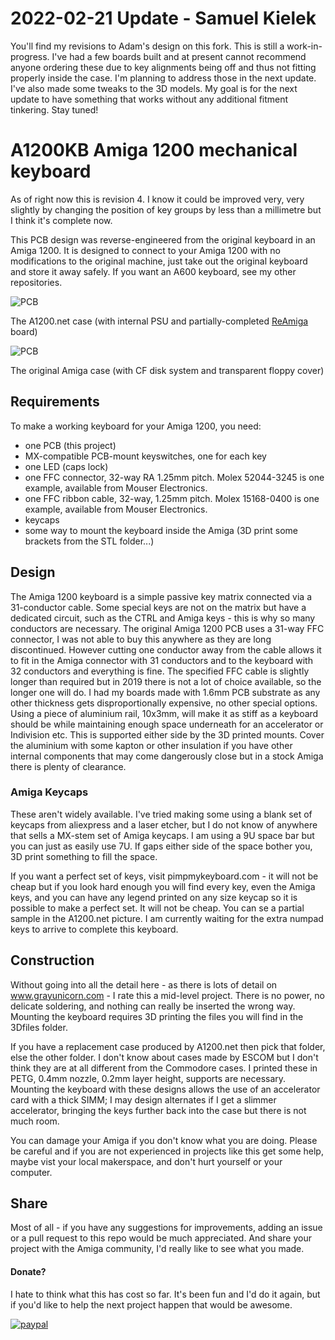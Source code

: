 # 2022-02-21 Update - Samuel Kielek
You'll find my revisions to Adam's design on this fork. This is still a work-in-progress. I've had a few boards built and at present cannot recommend anyone ordering these due to key alignments being off and thus not fitting properly inside the case. I'm planning to address those in the next update. I've also made some tweaks to the 3D models. My goal is for the next update to have something that works without any additional fitment tinkering. Stay tuned! 

# A1200KB Amiga 1200 mechanical keyboard

As of right now this is revision 4. I know it could be improved very, very slightly by changing the position of key groups by less than a millimetre but I think it's complete now. 

This PCB design was reverse-engineered from the original keyboard in an Amiga 1200. It is designed to connect to your Amiga 1200 with no modifications to the original machine, just take out the original keyboard and store it away safely. If you want an A600 keyboard, see my other repositories.

![PCB](images/A1200net.JPEG)

The A1200.net case (with internal PSU and partially-completed [ReAmiga](http://www.reamiga.info/) board)

![PCB](images/Original.JPEG)

The original Amiga case (with CF disk system and transparent floppy cover)

## Requirements
To make a working keyboard for your Amiga 1200, you need:

- one PCB (this project)
- MX-compatible PCB-mount keyswitches, one for each key
- one LED (caps lock)
- one FFC connector, 32-way RA 1.25mm pitch. Molex 52044-3245 is one example, available from Mouser Electronics.
- one FFC ribbon cable, 32-way, 1.25mm pitch. Molex 15168-0400 is one example, available from Mouser Electronics.
- keycaps
- some way to mount the keyboard inside the Amiga (3D print some brackets from the STL folder...)
 
## Design
The Amiga 1200 keyboard is a simple passive key matrix connected via a 31-conductor cable. Some special keys are not on the matrix but have a dedicated circuit, such as the CTRL and Amiga keys - this is why so many conductors are necessary. The original Amiga 1200 PCB uses a 31-way FFC connector, I was not able to buy this anywhere as they are long discontinued. However cutting one conductor away from the cable allows it to fit in the Amiga connector with 31 conductors and to the keyboard with 32 conductors and everything is fine. The specified FFC cable is slightly longer than required but in 2019 there is not  a lot of choice available, so the longer one will do. 
I had my boards made with 1.6mm PCB substrate as any other thickness gets disproportionally expensive, no other special options. Using a piece of aluminium rail, 10x3mm, will make it as stiff as a keyboard should be while maintaining enough space underneath for an accelerator or Indivision etc. This is supported either side by the 3D printed mounts. Cover the aluminium with some kapton or other insulation if you have other internal components that may come dangerously close but in a stock Amiga there is plenty of clearance.

### Amiga Keycaps
These aren't widely available. I've tried making some using a blank set of keycaps from aliexpress and a laser etcher, but I do not know of anywhere that sells a MX-stem set of Amiga keycaps. I am using a 9U space bar but you can just as easily use 7U. If gaps either side of the space bother you, 3D print something to fill the space.

If you want a perfect set of keys, visit pimpmykeyboard.com - it will not be cheap but if you look hard enough you will find every key, even the Amiga keys, and you can have any legend printed on any size keycap so it is possible to make a perfect set. It will not be cheap. You can se a partial sample in the A1200.net picture. I am currently waiting for the extra numpad keys to arrive to complete this keyboard.

## Construction
Without going into all the detail here - as there is lots of detail on www.grayunicorn.com - I rate this a mid-level project. There is no power, no delicate soldering, and nothing can really be inserted the wrong way. Mounting the keyboard requires 3D printing the files you will find in the 3Dfiles folder.

If you have a replacement case produced by A1200.net then pick that folder, else the other folder. I don't know about cases made by ESCOM but I don't think they are at all different from the Commodore cases. I printed these in PETG, 0.4mm nozzle, 0.2mm layer height, supports are necessary. Mounting the keyboard with these designs allows the use of an accelerator card with a thick SIMM; I may design alternates if I get a slimmer accelerator, bringing the keys further back into the case but there is not much room.
 
You can damage your Amiga if you don't know what you are doing. Please be careful and if you are not experienced in projects like this get some help, maybe vist your local makerspace, and don't hurt yourself or your computer.

## Share
Most of all - if you have any suggestions for improvements, adding an issue or a pull request to this repo would be much appreciated. And share your project with the Amiga community, I'd really like to see what you made.

#### Donate?
I hate to think what this has cost so far. It's been fun and I'd do it again, but if you'd like to help the next project happen that would be awesome.

[![paypal](https://www.paypalobjects.com/en_US/i/btn/btn_donateCC_LG.gif)](https://www.paypal.me/grayunicorn)
